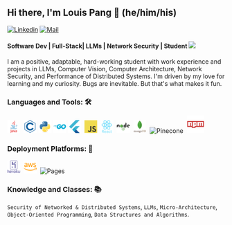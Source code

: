 ## Hi there, I'm Louis Pang 👋 (he/him/his)
[![Linkedin](https://img.shields.io/badge/LinkedIn-Louis%20Pang-blue?logo=Linkedin&logoColor=blue&labelColor=white)](https://www.linkedin.com/in/louisgpang/)
[![Mail](https://img.shields.io/badge/Gmail-lpang@princeton.edu-red?logo=Gmail&logoColor=red&labelColor=white)](mailto:lpang@princeton.edu)

<h4>
  Software Dev | Full-Stack| LLMs | Network Security | Student
  <img src="https://media.giphy.com/media/WUlplcMpOCEmTGBtBW/giphy.gif" width="30">
</h4>
<p>
  I am a positive, adaptable, hard-working student with work experience and projects in LLMs, Computer Vision, Computer Architecture, Network Security, and Performance of Distributed Systems. I'm driven by my love for learning and my curiosity. Bugs are inevitable. But that's what makes it fun.
</p>

### Languages and Tools: 🛠️
<div>
  <img src="https://github.com/devicons/devicon/blob/master/icons/java/java-original-wordmark.svg" title="Java" alt="Java" width="30" height="30"/>&nbsp;
  <img src="https://github.com/devicons/devicon/blob/master/icons/c/c-line.svg" title="C" **alt="C" width="30" height="30"/>
  <img src="https://github.com/devicons/devicon/blob/master/icons/python/python-original.svg" title="Python" **alt="Python" width="30" height="30"/>
  <img src="https://github.com/devicons/devicon/blob/master/icons/go/go-original-wordmark.svg" title="Go" **alt="Git" width="30" height="30"/>
  <img src="https://github.com/devicons/devicon/blob/master/icons/flutter/flutter-original.svg" title="Flutter" alt="Flutter" width="30" height="30"/>&nbsp;
  <img src="https://github.com/devicons/devicon/blob/master/icons/javascript/javascript-original.svg" title="JavaScript" alt="JavaScript" width="30" height="30"/>&nbsp;
  <img src="https://github.com/devicons/devicon/blob/master/icons/react/react-original-wordmark.svg" title="React" alt="React" width="30" height="30"/>&nbsp;
  <img src="https://github.com/devicons/devicon/blob/master/icons/nodejs/nodejs-original-wordmark.svg" title="NodeJS" alt="NodeJS" width="30" height="30"/>&nbsp;
  <img src="https://github.com/devicons/devicon/blob/master/icons/mongodb/mongodb-original-wordmark.svg" title="MongoDB" alt="Mongo" width="30" height="30"/>&nbsp;
  <img src="https://seeklogo.com/images/P/pinecone-icon-logo-AF8B5B7F96-seeklogo.com.png" title="PineconeDB" alt="Pinecone" width="30" height="30"/>&nbsp;
  <img src="https://github.com/devicons/devicon/blob/master/icons/npm/npm-original-wordmark.svg" title="npm" alt="npm" width="40" height="40"/>&nbsp;
</div>

### Deployment Platforms: 🚀
<div>
  <img src="https://github.com/devicons/devicon/blob/master/icons/heroku/heroku-original-wordmark.svg" title="Heroku" alt="Heroku" width="30" height="30"/>&nbsp;
  <img src="https://github.com/devicons/devicon/blob/master/icons/amazonwebservices/amazonwebservices-plain-wordmark.svg" title="AWS" alt="AWS" width="30" height="30"/>&nbsp;
  <img src="https://icons.iconarchive.com/icons/simpleicons-team/simple/256/github-pages-icon.png" title="GithubPages" alt="Pages" width="30" height="30"/>&nbsp;
</div>

### Knowledge and Classes: 📚
`Security of Networked & Distributed Systems`, `LLMs`, `Micro-Architecture`, `Object-Oriented Programming`, `Data Structures and Algorithms`.
